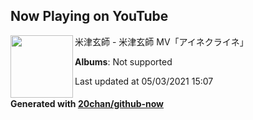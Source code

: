 ## Now Playing on YouTube

[<img align="left" width="100" src="https://yt3.ggpht.com/ytc/AAUvwngXfHMHhncMEHLUqimBqc3o9hhMVCtORKOvtLgU7g=s88-c-k-c0x00ffffff-no-rj-mo">](https://www.youtube.com/channel/UCUCeZaZeJbEYAAzvMgrKOPQ)

米津玄師 - 米津玄師 MV「アイネクライネ」

**Albums**: Not supported

Last updated at 05/03/2021 15:07

#### Generated with [20chan/github-now](https://github.com/20chan/github-now)


<!--
**20chan/20chan** is a ✨ _special_ ✨ repository because its `README.md` (this file) appears on your GitHub profile.

Here are some ideas to get you started:

- 🔭 I’m currently working on ...
- 🌱 I’m currently learning ...
- 👯 I’m looking to collaborate on ...
- 🤔 I’m looking for help with ...
- 💬 Ask me about ...
- 📫 How to reach me: ...
- 😄 Pronouns: ...
- ⚡ Fun fact: ...
-->
